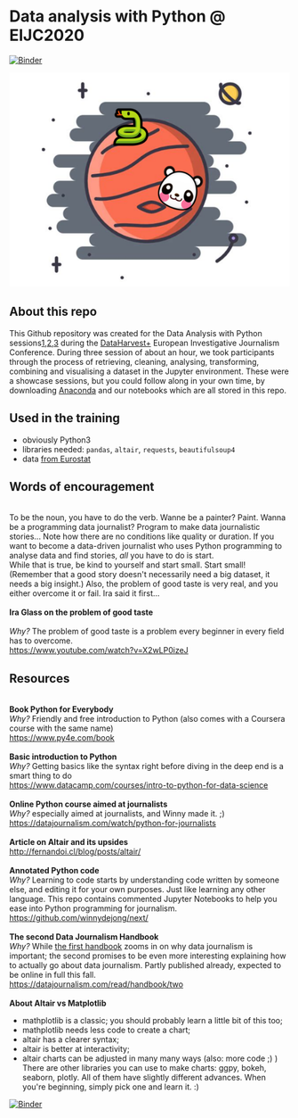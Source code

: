 # Data analysis with Python @ EIJC2020
[![Binder](https://mybinder.org/badge_logo.svg)](https://mybinder.org/v2/gh/zufanka/DataAnalysisPython_DataHarvest2020/master)

![Image-intro](intro-image.png)

## About this repo
This Github repository was created for the Data Analysis with Python sessions[1](https://dataharvesteijc2020.sched.com/event/dkjb/data-analysis-with-pandas-on-jupyter-1?iframe=no),[2](https://dataharvesteijc2020.sched.com/event/dkje/data-analysis-with-pandas-on-jupyter-2?iframe=no),[3](https://dataharvesteijc2020.sched.com/event/dkjh/data-analysis-with-pandas-on-jupyter-3?iframe=no) during the [DataHarvest+](https://dataharvest.eu) European Investigative Journalism Conference. During three session of about an hour, we took participants through the process of retrieving, cleaning, analysing, transforming, combining and visualising a dataset in the Jupyter environment. These were a showcase sessions, but you could follow along in your own time, by downloading [Anaconda](https://www.anaconda.com/products/individual#Downloads) and our notebooks which are all stored in this repo. 


## Used in the training
- obviously Python3
- libraries needed: `pandas`, `altair`, `requests`, `beautifulsoup4`
- data [from Eurostat](https://appsso.eurostat.ec.europa.eu/nui/show.do?query=BOOKMARK_DS-1180622_QID_-B1BCB1E_UID_-3F171EB0&layout=PERIOD,L,X,0;REPORTER,L,Y,0;PARTNER,C,Z,0;PRODUCT,L,Z,1;FLOW,L,Z,2;INDICATORS,C,Z,3;&zSelection=DS-1180622PARTNER,EU27_2020_EXTRA;DS-1180622FLOW,1;DS-1180622PRODUCT,A;DS-1180622INDICATORS,VALUE_IN_EUROS;&rankName1=PARTNER_1_2_-1_2&rankName2=INDICATORS_1_2_-1_2&rankName3=FLOW_1_2_-1_2&rankName4=PRODUCT_1_2_-1_2&rankName5=PERIOD_1_0_0_0&rankName6=REPORTER_1_2_0_1&sortC=ASC_-1_FIRST&rStp=&cStp=&rDCh=&cDCh=&rDM=true&cDM=true&footnes=false&empty=false&wai=false&time_mode=NONE&time_most_recent=false&lang=EN&cfo=%23%23%23,%23%23%23.%23%23%23)

## Words of encouragement
<br> To be the noun, you have to do the verb. Wanne be a painter? Paint. Wanna be a programming data journalist? Program to make data journalistic stories... Note how there are no conditions like quality or duration. If you want to become a data-driven journalist who uses Python programming to analyse data and find stories, *all* you have to do is start. 
<br> While that is true, be kind to yourself and start small. Start small! (Remember that a good story doesn't necessarily need a big dataset, it needs a big insight.) Also, the problem of good taste is very real, and you either overcome it or fail. Ira said it first...
<br>
<br>**Ira Glass on the problem of good taste**  
<br>*Why?* The problem of good taste is a problem every beginner in every field has to overcome.
<br>https://www.youtube.com/watch?v=X2wLP0izeJ

## Resources 
<br>**Book Python for Everybody**
<br>*Why?* Friendly and free introduction to Python (also comes with a Coursera course with the same name)
<br>https://www.py4e.com/book
<br>
<br>**Basic introduction to Python**
<br>*Why?* Getting basics like the syntax right before diving in the deep end is a smart thing to do
<br>https://www.datacamp.com/courses/intro-to-python-for-data-science
<br>
<br>**Online Python course aimed at journalists**
<br>*Why?* especially aimed at journalists, and Winny made it. ;) 
<br>https://datajournalism.com/watch/python-for-journalists
<br>
<br>**Article on Altair and its upsides**
<br>http://fernandoi.cl/blog/posts/altair/
<br>
<br>**Annotated Python code**
<br>*Why?* Learning to code starts by understanding code written by someone else, and editing it for your own purposes. Just like learning any other language. This repo contains commented Jupyter Notebooks to help you ease into Python programming for journalism.
<br>https://github.com/winnydejong/next/
<br>
<br>**The second Data Journalism Handbook**
<br>*Why?* While [the first handbook](https://datajournalism.com/read/handbook/one) zooms in on why data journalism is important; the second promises to be even more interesting explaining how to actually go about data journalism. Partly published already, expected to be online in full this fall. 
<br>https://datajournalism.com/read/handbook/two
<br>
<br>**About Altair vs Matplotlib** 
- mathplotlib is a classic; you should probably learn a little bit of this too;
- mathplotlib needs less code to create a chart;
- altair has a clearer syntax;
- altair is better at interactivity;
- altair charts can be adjusted in many many ways (also: more code ;) )
<br>There are other libraries you can use to make charts: ggpy, bokeh, seaborn, plotly. All of them have slightly different advances. When you're beginning, simply pick one and learn it. :) 


[![Binder](https://mybinder.org/badge_logo.svg)](https://mybinder.org/v2/gh/zufanka/DataAnalysisPython_DataHarvest2020/master)
